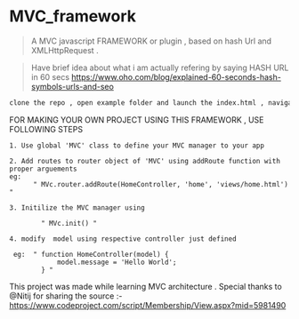# MVC_framework
> A MVC javascript FRAMEWORK or plugin , based on hash Url and XMLHttpRequest .

> Have brief idea about what i am actually refering by saying HASH URL in 60 secs
 https://www.oho.com/blog/explained-60-seconds-hash-symbols-urls-and-seo

```bash
clone the repo , open example folder and launch the index.html , navigate each section to see the implementation
```


FOR MAKING YOUR OWN PROJECT USING THIS FRAMEWORK , USE FOLLOWING STEPS

```
1. Use global 'MVC' class to define your MVC manager to your app
```
```
2. Add routes to router object of 'MVC' using addRoute function with proper arguements
eg:
      " MVc.router.addRoute(HomeController, 'home', 'views/home.html') "
```
```
3. Initilize the MVC manager using 

        " MVc.init() "
```
```
4. modify  model using respective controller just defined

 eg:  " function HomeController(model) {
            model.message = 'Hello World';
        } "
```        





This project was made while learning MVC architecture .
Special thanks to @Nitij for sharing the source  :-
 https://www.codeproject.com/script/Membership/View.aspx?mid=5981490

